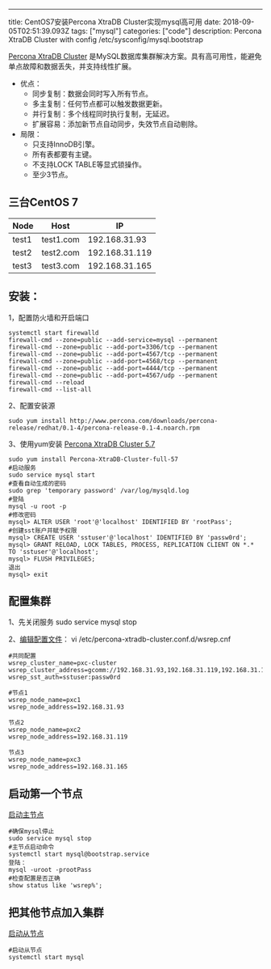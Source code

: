 ---
title:  CentOS7安装Percona XtraDB Cluster实现mysql高可用
date: 2018-09-05T02:51:39.093Z
tags: ["mysql"]
categories: ["code"]
description: Percona XtraDB Cluster with config /etc/sysconfig/mysql.bootstrap

[Percona XtraDB Cluster](https://www.percona.com/doc/percona-xtradb-cluster/5.7/index.html) 是MySQL数据库集群解决方案。具有高可用性，能避免单点故障和数据丢失，并支持线性扩展。
* 优点：
	* 同步复制：数据会同时写入所有节点。
	* 多主复制：任何节点都可以触发数据更新。
	* 并行复制：多个线程同时执行复制，无延迟。
	* 扩展容易：添加新节点自动同步，失效节点自动剔除。
* 局限：
	* 只支持InnoDB引擎。
	* 所有表都要有主键。
	* 不支持LOCK TABLE等显式锁操作。
	* 至少3节点。


## 三台CentOS 7
Node|Host|IP|
---|---|---
test1 | test1.com	|192.168.31.93
test2 | test2.com	|192.168.31.119
test3 | test3.com	|192.168.31.165

## 安装：
1，配置防火墙和开启端口
```
systemctl start firewalld
firewall-cmd --zone=public --add-service=mysql --permanent
firewall-cmd --zone=public --add-port=3306/tcp --permanent
firewall-cmd --zone=public --add-port=4567/tcp --permanent
firewall-cmd --zone=public --add-port=4568/tcp --permanent
firewall-cmd --zone=public --add-port=4444/tcp --permanent
firewall-cmd --zone=public --add-port=4567/udp --permanent
firewall-cmd --reload
firewall-cmd --list-all
```

 2、配置安装源
 ```shell
sudo yum install http://www.percona.com/downloads/percona-release/redhat/0.1-4/percona-release-0.1-4.noarch.rpm
```

 3、使用yum安装 [Percona XtraDB Cluster 5.7](https://www.percona.com/doc/percona-xtradb-cluster/5.7/install/yum.html#yum )
 ```shell
sudo yum install Percona-XtraDB-Cluster-full-57
#启动服务
sudo service mysql start
#查看自动生成的密码
sudo grep 'temporary password' /var/log/mysqld.log
#登陆
mysql -u root -p
#修改密码
mysql> ALTER USER 'root'@'localhost' IDENTIFIED BY 'rootPass';
#创建sst账户并赋予权限
mysql> CREATE USER 'sstuser'@'localhost' IDENTIFIED BY 'passw0rd';
mysql> GRANT RELOAD, LOCK TABLES, PROCESS, REPLICATION CLIENT ON *.* TO 'sstuser'@'localhost';
mysql> FLUSH PRIVILEGES;
退出
mysql> exit
 ```
 
 ## 配置集群
1、先关闭服务
sudo service mysql stop

2、[编辑配置文件](https://www.percona.com/doc/percona-xtradb-cluster/5.7/configure.html)：
vi /etc/percona-xtradb-cluster.conf.d/wsrep.cnf
```
#共同配置
wsrep_cluster_name=pxc-cluster
wsrep_cluster_address=gcomm://192.168.31.93,192.168.31.119,192.168.31.165
wsrep_sst_auth=sstuser:passw0rd

#节点1
wsrep_node_name=pxc1
wsrep_node_address=192.168.31.93

节点2
wsrep_node_name=pxc2
wsrep_node_address=192.168.31.119

节点3
wsrep_node_name=pxc3
wsrep_node_address=192.168.31.165
```

## 启动第一个节点
[启动主节点](https://www.percona.com/doc/percona-xtradb-cluster/5.7/bootstrap.html)
```
#确保mysql停止
sudo service mysql stop 
#主节点启动命令
systemctl start mysql@bootstrap.service
登陆：
mysql -uroot -prootPass
#检查配置是否正确
show status like 'wsrep%';
```

## 把其他节点加入集群
[启动从节点](https://www.percona.com/doc/percona-xtradb-cluster/5.7/add-node.html)
```
#启动从节点
systemctl start mysql
```










